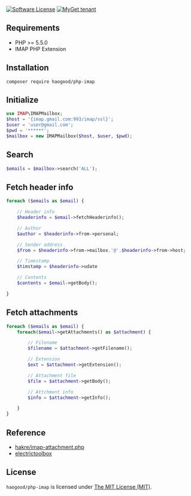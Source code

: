 [![Software License](https://img.shields.io/badge/license-MIT-brightgreen.svg?style=flat)](LICENSE)
[![MyGet tenant](https://img.shields.io/dotnet.myget/dotnet-coreclr/dt/Microsoft.DotNet.CoreCLR.svg)](https://packagist.org/packages/haogood/php-imap)

## Requirements
- PHP >= 5.5.0
- IMAP PHP Extension

## Installation
```
composer require haogood/php-imap
```

## Initialize
```php
use IMAP\IMAPMailbox;
$host = '{imap.gmail.com:993/imap/ssl}';
$user = 'user@gmail.com';
$pwd = '******';
$mailbox = new IMAPMailbox($host, $user, $pwd);
```

## Search
```php
$emails = $mailbox->search('ALL');
```

## Fetch header info
```php
foreach ($emails as $email) {

    // Header info
    $headerinfo = $email->fetchHeaderinfo();

    // Author
    $author = $headerinfo->from->personal;

    // Sender address
    $from = $headerinfo->from->mailbox.'@'.$headerinfo->from->host;

    // Timestamp
    $timstamp = $headerinfo->udate

    // Contents
    $contents = $email->getBody();

}
```

## Fetch attachments
```php
foreach ($emails as $email) {
    foreach($email->getAttachments() as $attachment) {

        // Filename
        $filename = $attachment->getFilename();

        // Extension
        $ext = $attachment->getExtension();

        // Attachment file
        $file = $attachment->getBody();

        // Attchment info
        $info = $attachment->getInfo();

    }
}
```

## Reference
- [hakre/imap-attachment.php](https://gist.github.com/hakre/2363305)
- [electrictoolbox](https://www.electrictoolbox.com/extract-attachments-email-php-imap/)

License
------------
`haogood/php-imap` is licensed under [The MIT License (MIT)](LICENSE).

